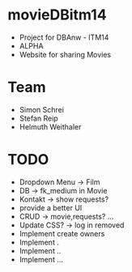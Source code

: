 # movieDBitm14
- Project for DBAnw - ITM14
- ALPHA
- Website for sharing Movies

# Team
* Simon Schrei
* Stefan Reip
* Helmuth Weithaler


# TODO
- Dropdown Menu -> Film
- DB -> fk_medium in Movie
- Kontakt -> show requests?
- provide a better UI
- CRUD -> movie,requests? ...
- Update CSS? -> log in removed
- Implement create owners
- Implement .
- Implement ..
- Implement ...
